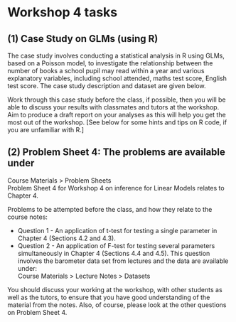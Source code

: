 # Workshop 4 tasks

## (1) Case Study on GLMs (using R)

The case study involves conducting a statistical analysis in R using GLMs, based on a Poisson model, to investigate the relationship between the number of books a school pupil may read within a year and various explanatory variables, including school attended, maths test score, English test score. The case study description and dataset are given below.

Work through this case study before the class, if possible, then you will be able to discuss your results with classmates and tutors at the workshop. Aim to produce a draft report on your analyses as this will help you get the most out of the workshop. [See below for some hints and tips on R code, if you are unfamiliar with R.]

## (2) Problem Sheet 4: The problems are available under

Course Materials > Problem Sheets  
Problem Sheet 4 for Workshop 4 on inference for Linear Models relates to Chapter 4.

Problems to be attempted before the class, and how they relate to the course notes:

- Question 1 - An application of t-test for testing a single parameter in Chapter 4 (Sections 4.2 and 4.3).
- Question 2 -  An application of F-test for testing several parameters simultaneously in Chapter 4 (Sections 4.4 and 4.5).  This question involves the barometer data set from lectures and the data are available under:  
Course Materials > Lecture Notes > Datasets

You should discuss your working at the workshop, with other students as well as the tutors, to ensure that you have good understanding of the material from the notes. Also, of course, please look at the other questions on Problem Sheet 4.